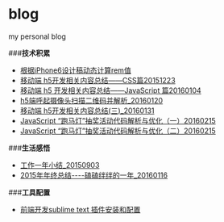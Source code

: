 # blog
my personal blog

###**技术积累**
- [根据iPhone6设计稿动态计算rem值](https://github.com/zhiqiang21/blog/blob/master/technology/%E6%A0%B9%E6%8D%AEiPhone6%E8%AE%BE%E8%AE%A1%E7%A8%BF%E5%8A%A8%E6%80%81%E8%AE%A1%E7%AE%97rem%E5%80%BC.md)
- [移动端 h5开发相关内容总结——CSS篇20151223](https://github.com/zhiqiang21/blog/blob/master/technology/%E7%A7%BB%E5%8A%A8%E7%AB%AF%20h5%E5%BC%80%E5%8F%91%E7%9B%B8%E5%85%B3%E5%86%85%E5%AE%B9%E6%80%BB%E7%BB%93%E2%80%94%E2%80%94CSS%E7%AF%8720151223.md)
- [移动端 h5 开发相关内容总结——JavaScript 篇20160104](https://github.com/zhiqiang21/blog/blob/master/technology/%E7%A7%BB%E5%8A%A8%E7%AB%AF%20h5%20%E5%BC%80%E5%8F%91%E7%9B%B8%E5%85%B3%E5%86%85%E5%AE%B9%E6%80%BB%E7%BB%93%E2%80%94%E2%80%94JavaScript%20%E7%AF%8720160104.md)
- [h5端呼起摄像头扫描二维码并解析_20160120](https://github.com/zhiqiang21/blog/blob/master/technology/h5%E7%AB%AF%E5%91%BC%E8%B5%B7%E6%91%84%E5%83%8F%E5%A4%B4%E6%89%AB%E6%8F%8F%E4%BA%8C%E7%BB%B4%E7%A0%81%E5%B9%B6%E8%A7%A3%E6%9E%90_20160120.md)
- [移动端 h5开发相关内容总结(三)_20160131](https://github.com/zhiqiang21/blog/blob/master/technology/%E7%A7%BB%E5%8A%A8%E7%AB%AF%20h5%E5%BC%80%E5%8F%91%E7%9B%B8%E5%85%B3%E5%86%85%E5%AE%B9%E6%80%BB%E7%BB%93(%E4%B8%89)_20160131.md)
- [JavaScript “跑马灯”抽奖活动代码解析与优化（一）20160215](https://github.com/zhiqiang21/blog/blob/master/technology/JavaScript%20%E2%80%9C%E8%B7%91%E9%A9%AC%E7%81%AF%E2%80%9D%E6%8A%BD%E5%A5%96%E6%B4%BB%E5%8A%A8%E4%BB%A3%E7%A0%81%E8%A7%A3%E6%9E%90%E4%B8%8E%E4%BC%98%E5%8C%96%EF%BC%88%E4%B8%80%EF%BC%8920160215.md)
- [JavaScript “跑马灯”抽奖活动代码解析与优化（二）20160215](https://github.com/zhiqiang21/blog/blob/master/technology/JavaScript%20%E2%80%9C%E8%B7%91%E9%A9%AC%E7%81%AF%E2%80%9D%E6%8A%BD%E5%A5%96%E6%B4%BB%E5%8A%A8%E4%BB%A3%E7%A0%81%E8%A7%A3%E6%9E%90%E4%B8%8E%E4%BC%98%E5%8C%96%EF%BC%88%E4%BA%8C%EF%BC%8920160215.md)


###**生活感悟**
- [工作一年小结\_20150903](https://github.com/zhiqiang21/blog/blob/master/life/%E5%B7%A5%E4%BD%9C%E4%B8%80%E5%B9%B4%E5%B0%8F%E7%BB%93_20150903.md)
- [2015年年终总结----磕磕绊绊的一年_20160116](https://github.com/zhiqiang21/blog/blob/master/life/2015%E5%B9%B4%E5%B9%B4%E7%BB%88%E6%80%BB%E7%BB%93----%E7%A3%95%E7%A3%95%E7%BB%8A%E7%BB%8A%E7%9A%84%E4%B8%80%E5%B9%B4_20160116.md)


###**工具配置**
- [前端开发sublime text 插件安装和配置](https://github.com/zhiqiang21/MyToolsConfig/blob/master/sublimeconfig/%E5%89%8D%E7%AB%AF%E5%BC%80%E5%8F%91%20sublime%20text%20%E5%B8%B8%E7%94%A8%E6%8F%92%E4%BB%B6%E5%92%8C%E9%85%8D%E7%BD%AE.md)
